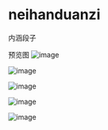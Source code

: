 # neihanduanzi
内涵段子

预览图
![image](https://github.com/SummerLeeK/neihanduanzi/blob/master/images/Screenshot_20170714-115653.png)

![image](https://github.com/SummerLeeK/neihanduanzi/blob/master/images/Screenshot_20170714-115658.png)

![image](https://github.com/SummerLeeK/neihanduanzi/blob/master/images/Screenshot_20170714-115708.png)

![image](https://github.com/SummerLeeK/neihanduanzi/blob/master/images/Screenshot_20170714-115713.png)

![image](https://github.com/SummerLeeK/neihanduanzi/blob/master/images/Screenshot_20170714-115718.png)
